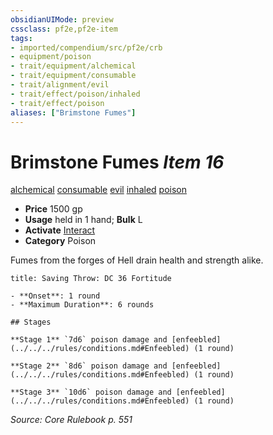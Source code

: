```yaml
---
obsidianUIMode: preview
cssclass: pf2e,pf2e-item
tags:
- imported/compendium/src/pf2e/crb
- equipment/poison
- trait/equipment/alchemical
- trait/equipment/consumable
- trait/alignment/evil
- trait/effect/poison/inhaled
- trait/effect/poison
aliases: ["Brimstone Fumes"]
---
```

# Brimstone Fumes *Item 16*  
[alchemical](alchemical.md)  [consumable](consumable.md)  [evil](evil.md)  [inhaled](inhaled.md)  [poison](rules/traits/poison.md)  

- **Price** 1500 gp
- **Usage** held in 1 hand; **Bulk** L
- **Activate** [Interact](interact.md)
- **Category** Poison

Fumes from the forges of Hell drain health and strength alike.

```ad-inline-affliction
title: Saving Throw: DC 36 Fortitude

- **Onset**: 1 round
- **Maximum Duration**: 6 rounds

## Stages

**Stage 1** `7d6` poison damage and [enfeebled](../../../rules/conditions.md#Enfeebled) (1 round)

**Stage 2** `8d6` poison damage and [enfeebled](../../../rules/conditions.md#Enfeebled) (1 round)

**Stage 3** `10d6` poison damage and [enfeebled](../../../rules/conditions.md#Enfeebled) (1 round)
```

*Source: Core Rulebook p. 551*
